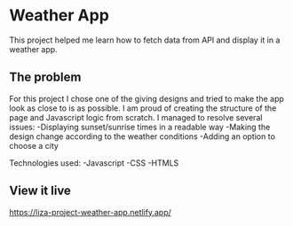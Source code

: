 # Weather App

This project helped me learn how to fetch data from API and display it in
a weather app.

## The problem

For this project I chose one of the giving designs and tried to make the app look as close to is as possible. I am proud of creating the structure of the page and Javascript logic from scratch.
I managed to resolve several issues:
-Displaying sunset/sunrise times in a readable way
-Making the design change according to the weather conditions
-Adding an option to choose a city

Technologies used:
-Javascript
-CSS
-HTMLS

## View it live
https://liza-project-weather-app.netlify.app/ 
